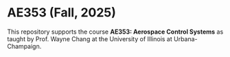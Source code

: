 # AE353 (Fall, 2025)

This repository supports the course **AE353: Aerospace Control Systems** as taught by Prof. Wayne Chang at the University of Illinois at Urbana-Champaign.